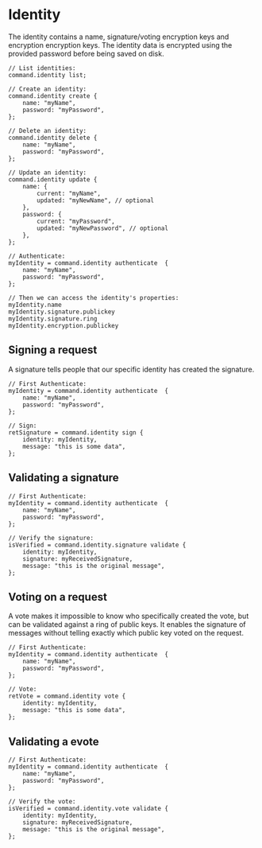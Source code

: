 # Identity
The identity contains a name, signature/voting encryption keys and encryption encryption keys.  The identity data is encrypted using the provided password before being saved on disk.

```
// List identities:
command.identity list;

// Create an identity:
command.identity create {
    name: "myName",
    password: "myPassword",
};

// Delete an identity:
command.identity delete {
    name: "myName",
    password: "myPassword",
};

// Update an identity:
command.identity update {
    name: {
        current: "myName",
        updated: "myNewName", // optional
    },
    password: {
        current: "myPassword",
        updated: "myNewPassword", // optional
    },
};

// Authenticate:
myIdentity = command.identity authenticate  {
    name: "myName",
    password: "myPassword",
};

// Then we can access the identity's properties:
myIdentity.name
myIdentity.signature.publickey
myIdentity.signature.ring
myIdentity.encryption.publickey
```

## Signing a request
A signature tells people that our specific identity has created the signature.
```
// First Authenticate:
myIdentity = command.identity authenticate  {
    name: "myName",
    password: "myPassword",
};

// Sign:
retSignature = command.identity sign {
    identity: myIdentity,
    message: "this is some data",
};
```

## Validating a signature
```
// First Authenticate:
myIdentity = command.identity authenticate  {
    name: "myName",
    password: "myPassword",
};

// Verify the signature:
isVerified = command.identity.signature validate {
    identity: myIdentity,
    signature: myReceivedSignature,
    message: "this is the original message",
};

```

## Voting on a request
A vote makes it impossible to know who specifically created the vote, but can be validated against a ring of public keys.  It enables the signature of messages without telling exactly which public key voted on the request.
```
// First Authenticate:
myIdentity = command.identity authenticate  {
    name: "myName",
    password: "myPassword",
};

// Vote:
retVote = command.identity vote {
    identity: myIdentity,
    message: "this is some data",
};
```

## Validating a evote
```
// First Authenticate:
myIdentity = command.identity authenticate  {
    name: "myName",
    password: "myPassword",
};

// Verify the vote:
isVerified = command.identity.vote validate {
    identity: myIdentity,
    signature: myReceivedSignature,
    message: "this is the original message",
};

```